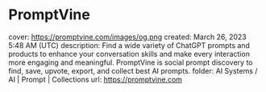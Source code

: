 # PromptVine

cover: https://promptvine.com/images/og.png
created: March 26, 2023 5:48 AM (UTC)
description: Find a wide variety of ChatGPT prompts and products to enhance your conversation skills and make every interaction more engaging and meaningful. PromptVine is social prompt discovery to find, save, upvote, export, and collect best AI prompts.
folder: AI Systems / AI | Prompt | Collections
url: https://promptvine.com